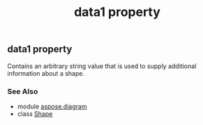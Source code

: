 ﻿---
title: data1 property
second_title: Aspose.Diagram for Python via .NET API References
description: 
type: docs
weight: 440
url: /python-net/aspose.diagram/shape/data1/
is_root: false
---

## data1 property


Contains an arbitrary string value that is used to supply additional information about a shape.

### See Also
* module [aspose.diagram](../../)
* class [Shape](/diagram/python-net/aspose.diagram/shape)
